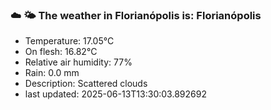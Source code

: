 ### ☁️ 🌤️  The weather in Florianópolis is: Florianópolis

- Temperature: 17.05°C
- On flesh: 16.82°C
- Relative air humidity: 77%
- Rain: 0.0 mm
- Description: Scattered clouds
- last updated: 2025-06-13T13:30:03.892692
